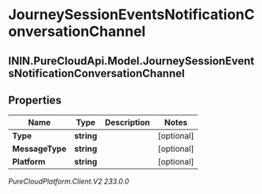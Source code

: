 # JourneySessionEventsNotificationConversationChannel

## ININ.PureCloudApi.Model.JourneySessionEventsNotificationConversationChannel

## Properties

|Name | Type | Description | Notes|
|------------ | ------------- | ------------- | -------------|
| **Type** | **string** |  | [optional] |
| **MessageType** | **string** |  | [optional] |
| **Platform** | **string** |  | [optional] |



_PureCloudPlatform.Client.V2 233.0.0_
